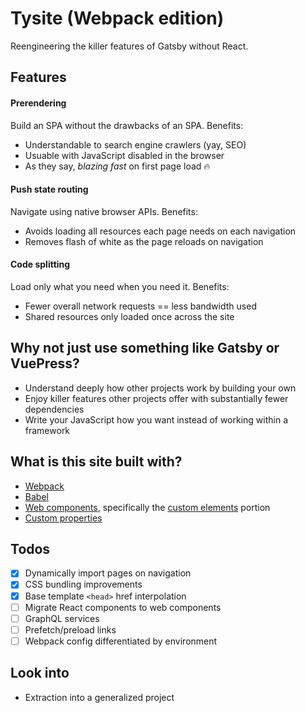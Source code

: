 # Tysite (Webpack edition)
Reengineering the killer features of Gatsby without React.

## Features
#### Prerendering
Build an SPA without the drawbacks of an SPA. Benefits:
  - Understandable to search engine crawlers (yay, SEO)
  - Usuable with JavaScript disabled in the browser
  - As they say, *blazing fast* on first page load 🔥

#### Push state routing
Navigate using native browser APIs. Benefits:
  - Avoids loading all resources each page needs on each navigation
  - Removes flash of white as the page reloads on navigation

#### Code splitting
Load only what you need when you need it. Benefits:
  - Fewer overall network requests == less bandwidth used
  - Shared resources only loaded once across the site

## Why not just use something like Gatsby or VuePress?
  - Understand deeply how other projects work by building your own
  - Enjoy killer features other projects offer with substantially fewer dependencies
  - Write your JavaScript how you want instead of working within a framework

## What is this site built with?
  - [Webpack](https://webpack.js.org)
  - [Babel](https://babeljs.io)
  - [Web components](https://developer.mozilla.org/en-US/docs/Web/Web_Components), specifically the [custom elements](https://developer.mozilla.org/en-US/docs/Web/Web_Components/Using_custom_elements) portion
  - [Custom properties](https://developer.mozilla.org/en-US/docs/Web/Web_Components/Using_custom_elements)
  
## Todos
  - [x] Dynamically import pages on navigation
  - [x] CSS bundling improvements
  - [x] Base template `<head>` href interpolation
  - [ ] Migrate React components to web components
  - [ ] GraphQL services
  - [ ] Prefetch/preload links
  - [ ] Webpack config differentiated by environment

## Look into
  - Extraction into a generalized project